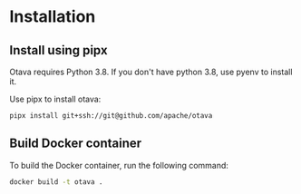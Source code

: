 # Installation

## Install using pipx

Otava requires Python 3.8.  If you don't have python 3.8, use pyenv to install it.

Use pipx to install otava:

```
pipx install git+ssh://git@github.com/apache/otava
```

## Build Docker container

To build the Docker container, run the following command:

```bash
docker build -t otava .
```
